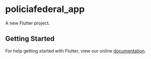 # policiafederal_app

A new Flutter project.

## Getting Started

For help getting started with Flutter, view our online
[documentation](http://flutter.io/).
